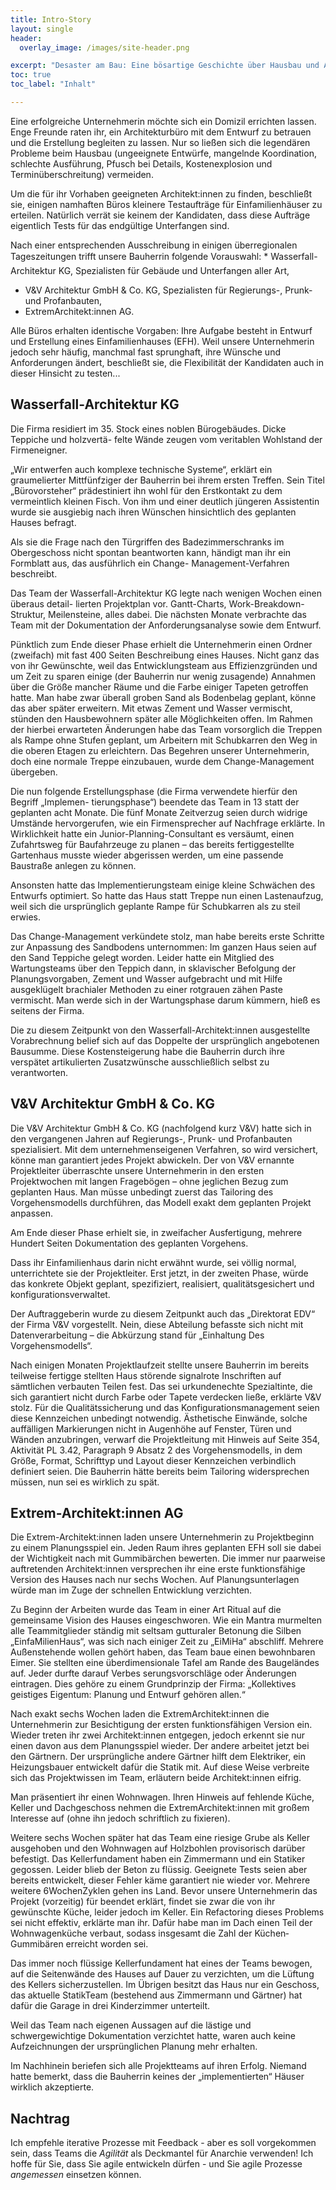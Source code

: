 ```yaml
---
title: Intro-Story
layout: single
header:
  overlay_image: /images/site-header.png

excerpt: "Desaster am Bau: Eine bösartige Geschichte über Hausbau und Architektur, sowie das Scheitern klassischer Vorgehensmodelle."
toc: true
toc_label: "Inhalt"

---
```


Eine erfolgreiche Unternehmerin möchte sich ein Domizil errichten lassen. Enge Freunde raten ihr, ein Architekturbüro mit dem Entwurf zu betrauen und die Erstellung begleiten zu lassen. Nur so ließen sich die legendären Probleme beim Hausbau (ungeeignete Entwürfe, mangelnde Koordination, schlechte Ausführung, Pfusch bei Details, Kostenexplosion und Terminüberschreitung) vermeiden.


Um die für ihr Vorhaben geeigneten Architekt:innen zu finden, beschließt sie, einigen namhaften Büros kleinere Testaufträge für Einfamilienhäuser zu erteilen. Natürlich verrät sie keinem der Kandidaten, dass diese Aufträge eigentlich Tests für das endgültige Unterfangen sind.

Nach einer entsprechenden Ausschreibung in einigen überregionalen Tageszeitungen trifft unsere Bauherrin folgende Vorauswahl:
*  Wasserfall-Architektur KG, Spezialisten für Gebäude und Unterfangen aller Art,
* V&V Architektur GmbH & Co. KG, Spezialisten für Regierungs-, Prunk- und Profanbauten,
* ExtremArchitekt:innen AG.

Alle Büros erhalten identische Vorgaben: Ihre Aufgabe besteht in Entwurf und Erstellung eines Einfamilienhauses (EFH). Weil unsere Unternehmerin jedoch sehr häufig, manchmal fast sprunghaft, ihre Wünsche und Anforderungen ändert, beschließt sie, die Flexibilität der Kandidaten auch in dieser Hinsicht zu testen...

## Wasserfall-Architektur KG

Die Firma residiert im 35. Stock eines noblen Bürogebäudes. Dicke Teppiche und holzvertä- felte Wände zeugen vom veritablen Wohlstand der Firmeneigner.

„Wir entwerfen auch komplexe technische Systeme“, erklärt ein graumelierter Mittfünfziger der Bauherrin bei ihrem ersten Treffen. Sein Titel „Bürovorsteher“ prädestiniert ihn wohl für den Erstkontakt zu dem vermeintlich kleinen Fisch. Von ihm und einer deutlich jüngeren Assistentin wurde sie ausgiebig nach ihren Wünschen hinsichtlich des geplanten Hauses befragt.

Als sie die Frage nach den Türgriffen des Badezimmerschranks im Obergeschoss nicht spontan beantworten kann, händigt man ihr ein Formblatt aus, das ausführlich ein Change- Management-Verfahren beschreibt.

Das Team der Wasserfall-Architektur KG legte nach wenigen Wochen einen überaus detail- lierten Projektplan vor. Gantt-Charts, Work-Breakdown-Struktur, Meilensteine, alles dabei. Die nächsten Monate verbrachte das Team mit der Dokumentation der Anforderungsanalyse sowie dem Entwurf.

Pünktlich zum Ende dieser Phase erhielt die Unternehmerin einen Ordner (zweifach) mit fast 400 Seiten Beschreibung eines Hauses. Nicht ganz das von ihr Gewünschte, weil das Entwicklungsteam aus Effizienzgründen und um Zeit zu sparen einige (der Bauherrin nur wenig zusagende) Annahmen über die Größe mancher Räume und die Farbe einiger Tapeten getroffen hatte. Man habe zwar überall groben Sand als Bodenbelag geplant, könne das aber später erweitern. Mit etwas Zement und Wasser vermischt, stünden den Hausbewohnern später alle Möglichkeiten offen. Im Rahmen der hierbei erwarteten Änderungen habe das Team vorsorglich die Treppen als Rampe ohne Stufen geplant, um Arbeitern mit Schubkarren den Weg in die oberen Etagen zu erleichtern. Das Begehren unserer Unternehmerin, doch eine normale Treppe einzubauen, wurde dem Change-Management übergeben.

Die nun folgende Erstellungsphase (die Firma verwendete hierfür den Begriff „Implemen- tierungsphase“) beendete das Team in 13 statt der geplanten acht Monate. Die fünf Monate Zeitverzug seien durch widrige Umstände hervorgerufen, wie ein Firmensprecher auf Nachfrage erklärte. In Wirklichkeit hatte ein Junior-Planning-Consultant es versäumt, einen Zufahrtsweg für Baufahrzeuge zu planen – das bereits fertiggestellte Gartenhaus musste wieder abgerissen werden, um eine passende Baustraße anlegen zu können.

Ansonsten hatte das Implementierungsteam einige kleine Schwächen des Entwurfs optimiert. So hatte das Haus statt Treppe nun einen Lastenaufzug, weil sich die ursprünglich geplante Rampe für Schubkarren als zu steil erwies.

Das Change-Management verkündete stolz, man habe bereits erste Schritte zur Anpassung des Sandbodens unternommen: Im ganzen Haus seien auf den Sand Teppiche gelegt worden. Leider hatte ein Mitglied des Wartungsteams über den Teppich dann, in sklavischer Befolgung der Planungsvorgaben, Zement und Wasser aufgebracht und mit Hilfe ausgeklügelt brachialer Methoden zu einer rotgrauen zähen Paste vermischt. Man werde sich in der Wartungsphase darum kümmern, hieß es seitens der Firma.

Die zu diesem Zeitpunkt von den Wasserfall-Architekt:innen ausgestellte Vorabrechnung belief sich auf das Doppelte der ursprünglich angebotenen Bausumme. Diese Kostensteigerung habe die Bauherrin durch ihre verspätet artikulierten Zusatzwünsche ausschließlich selbst zu verantworten.

## V&V Architektur GmbH & Co. KG

Die V&V Architektur GmbH & Co. KG (nachfolgend kurz V&V) hatte sich in den vergangenen Jahren auf Regierungs-, Prunk- und Profanbauten spezialisiert. Mit dem unternehmenseigenen Verfahren, so wird versichert, könne man garantiert jedes Projekt abwickeln. Der von V&V ernannte Projektleiter überraschte unsere Unternehmerin in den ersten Projektwochen mit langen Fragebögen – ohne jeglichen Bezug zum geplanten Haus. Man müsse unbedingt zuerst das Tailoring des Vorgehensmodells durchführen, das Modell exakt dem geplanten Projekt anpassen.

Am Ende dieser Phase erhielt sie, in zweifacher Ausfertigung, mehrere Hundert Seiten Dokumentation des geplanten Vorgehens.

Dass ihr Einfamilienhaus darin nicht erwähnt wurde,
sei völlig normal, unterrich­tete sie der Projektleiter.
Erst jetzt, in der zweiten Phase, würde das konkrete
 Objekt geplant, spezifiziert, realisiert, qualitätsgesi­chert und konfigurations­verwaltet.

Der Auftraggeberin wurde zu diesem Zeitpunkt auch das „Direktorat EDV“ der Firma V&V vorgestellt. Nein, diese Abteilung befasste sich nicht mit Datenverarbeitung – die Abkürzung stand für „Einhaltung Des Vorgehensmodells“.

Nach einigen Monaten Projektlaufzeit stellte unsere Bauherrin im bereits teilweise fertigge­ stellten Haus störende signalrote Inschriften auf sämtlichen verbauten Teilen fest. Das sei urkundenechte Spezialtinte, die sich garantiert nicht durch Farbe oder Tapete verdecken ließe, erklärte V&V stolz. Für die Qualitätssicherung und das Konfigurationsmanagement seien diese Kennzeichen unbedingt notwendig. Ästhetische Einwände, solche auffälligen Markierungen nicht in Augenhöhe auf Fenster, Türen und Wänden anzubringen, verwarf die Projektleitung mit Hinweis auf Seite 354, Aktivität PL 3.42, Paragraph 9 Absatz 2 des Vorgehensmodells, in dem Größe, Format, Schrifttyp und Layout dieser Kennzeichen ver­bindlich definiert seien. Die Bauherrin hätte bereits beim Tailoring widersprechen müssen, nun sei es wirklich zu spät.

## Extrem-Architekt:innen AG

Die Extrem-Architekt:innen laden unsere Unternehmerin zu Projektbeginn zu einem Planungs­spiel ein. Jeden Raum ihres geplanten EFH soll sie dabei der Wichtigkeit nach mit Gummi­bärchen bewerten. Die immer nur paarweise auftretenden Architekt:innen versprechen ihr eine erste funktionsfähige Version des Hauses nach nur sechs Wochen. Auf Planungsunterlagen würde man im Zuge der schnellen Entwicklung verzichten.

Zu Beginn der Arbeiten wurde das Team in einer Art Ritual auf die gemeinsame Vision des Hauses eingeschworen. Wie ein Mantra murmelten alle Teammitglieder ständig mit seltsam gutturaler Betonung die Silben „Einfa­Milien­Haus“, was sich nach einiger Zeit zu „Ei­Mi­Ha“ abschliff. Mehrere Außenstehende wollen gehört haben, das Team baue einen bewohnbaren Eimer. Sie stellten eine überdimensionale Tafel am Rande des Baugeländes auf. Jeder durfte darauf Verbes­ serungsvorschläge oder Änderungen eintragen. Dies gehöre zu einem Grundprinzip der Firma: „Kollektives geistiges Eigentum: Planung und Entwurf gehören allen.“

Nach exakt sechs Wochen laden die Extrem­Architekt:innen die Unternehmerin zur Besichtigung der ersten funktionsfähigen Version ein. Wieder treten ihr zwei Architekt:innen entgegen, jedoch erkennt sie nur einen davon aus dem Planungsspiel
wieder. Der andere arbeitet jetzt bei den Gärtnern. Der ursprüngliche andere Gärtner hilft dem Elektriker, ein Heizungsbauer entwickelt dafür die Statik mit. Auf diese Weise verbreite sich das Projektwissen im Team, erläutern beide Architekt:innen eifrig.

Man präsentiert ihr einen Wohnwagen. Ihren Hinweis auf fehlende Küche, Keller und Dachgeschoss nehmen die Extrem­Architekt:innen mit großem Interesse auf (ohne ihn jedoch
schriftlich zu fixieren).

Weitere sechs Wochen später hat das Team eine riesige Grube als Keller ausgehoben und den Wohnwagen auf Holzbohlen provisorisch darüber befestigt. Das Kellerfundament haben ein Zimmermann und ein Statiker gegossen. Leider blieb der Beton zu flüssig. Geeignete Tests seien aber bereits entwickelt, dieser Fehler käme garantiert nie wieder vor.
Mehrere weitere 6­Wochen­Zyklen gehen ins Land. Bevor unsere Unternehmerin das Projekt (vorzeitig) für beendet erklärt, findet sie zwar die von ihr gewünschte Küche, leider jedoch im Keller. Ein Refactoring dieses Problems sei nicht effektiv, erklärte man ihr. Dafür habe man im Dach einen Teil der Wohnwagenküche verbaut, sodass insgesamt die Zahl der Küchen­ Gummibären erreicht worden sei.

Das immer noch flüssige Kellerfundament hat eines der Teams bewogen, auf die Seitenwände des Hauses auf Dauer zu verzichten, um die Lüftung des Kellers sicherzustellen. Im Übrigen besitzt das Haus nur ein Geschoss, das aktuelle Statik­Team (bestehend aus Zimmermann und Gärtner) hat dafür die Garage in drei Kinderzimmer unterteilt.

Weil das Team nach eigenen Aussagen auf die lästige und schwergewichtige
Dokumenta­tion verzichtet hatte, waren auch keine Aufzeichnungen der ursprünglichen Planung mehr erhalten.

Im Nachhinein beriefen sich alle Projektteams auf ihren Erfolg. Niemand hatte bemerkt, dass die Bauherrin keines der „implementierten“ Häuser wirklich akzeptierte.


## Nachtrag
Ich empfehle iterative Prozesse mit Feedback - aber es soll vorgekommen sein,
dass Teams die _Agilität_ als Deckmantel für Anarchie verwenden!
Ich hoffe für Sie, dass Sie agile entwickeln dürfen -
und Sie agile Prozesse _angemessen_ einsetzen können.
